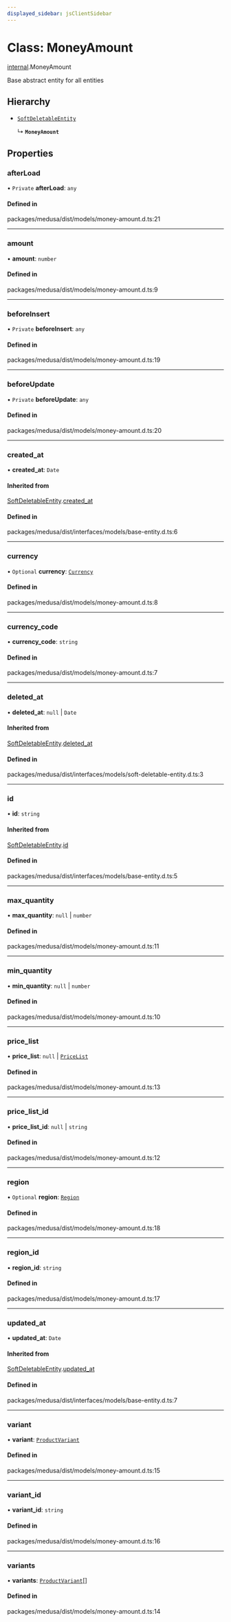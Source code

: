 ```yaml
---
displayed_sidebar: jsClientSidebar
---
```


# Class: MoneyAmount

[internal](../modules/internal-3.md).MoneyAmount

Base abstract entity for all entities

## Hierarchy

- [`SoftDeletableEntity`](internal-1.SoftDeletableEntity.md)

  ↳ **`MoneyAmount`**

## Properties

### afterLoad

• `Private` **afterLoad**: `any`

#### Defined in

packages/medusa/dist/models/money-amount.d.ts:21

___

### amount

• **amount**: `number`

#### Defined in

packages/medusa/dist/models/money-amount.d.ts:9

___

### beforeInsert

• `Private` **beforeInsert**: `any`

#### Defined in

packages/medusa/dist/models/money-amount.d.ts:19

___

### beforeUpdate

• `Private` **beforeUpdate**: `any`

#### Defined in

packages/medusa/dist/models/money-amount.d.ts:20

___

### created\_at

• **created\_at**: `Date`

#### Inherited from

[SoftDeletableEntity](internal-1.SoftDeletableEntity.md).[created_at](internal-1.SoftDeletableEntity.md#created_at)

#### Defined in

packages/medusa/dist/interfaces/models/base-entity.d.ts:6

___

### currency

• `Optional` **currency**: [`Currency`](internal-3.Currency.md)

#### Defined in

packages/medusa/dist/models/money-amount.d.ts:8

___

### currency\_code

• **currency\_code**: `string`

#### Defined in

packages/medusa/dist/models/money-amount.d.ts:7

___

### deleted\_at

• **deleted\_at**: ``null`` \| `Date`

#### Inherited from

[SoftDeletableEntity](internal-1.SoftDeletableEntity.md).[deleted_at](internal-1.SoftDeletableEntity.md#deleted_at)

#### Defined in

packages/medusa/dist/interfaces/models/soft-deletable-entity.d.ts:3

___

### id

• **id**: `string`

#### Inherited from

[SoftDeletableEntity](internal-1.SoftDeletableEntity.md).[id](internal-1.SoftDeletableEntity.md#id)

#### Defined in

packages/medusa/dist/interfaces/models/base-entity.d.ts:5

___

### max\_quantity

• **max\_quantity**: ``null`` \| `number`

#### Defined in

packages/medusa/dist/models/money-amount.d.ts:11

___

### min\_quantity

• **min\_quantity**: ``null`` \| `number`

#### Defined in

packages/medusa/dist/models/money-amount.d.ts:10

___

### price\_list

• **price\_list**: ``null`` \| [`PriceList`](internal-3.PriceList.md)

#### Defined in

packages/medusa/dist/models/money-amount.d.ts:13

___

### price\_list\_id

• **price\_list\_id**: ``null`` \| `string`

#### Defined in

packages/medusa/dist/models/money-amount.d.ts:12

___

### region

• `Optional` **region**: [`Region`](internal-3.Region.md)

#### Defined in

packages/medusa/dist/models/money-amount.d.ts:18

___

### region\_id

• **region\_id**: `string`

#### Defined in

packages/medusa/dist/models/money-amount.d.ts:17

___

### updated\_at

• **updated\_at**: `Date`

#### Inherited from

[SoftDeletableEntity](internal-1.SoftDeletableEntity.md).[updated_at](internal-1.SoftDeletableEntity.md#updated_at)

#### Defined in

packages/medusa/dist/interfaces/models/base-entity.d.ts:7

___

### variant

• **variant**: [`ProductVariant`](internal-3.ProductVariant.md)

#### Defined in

packages/medusa/dist/models/money-amount.d.ts:15

___

### variant\_id

• **variant\_id**: `string`

#### Defined in

packages/medusa/dist/models/money-amount.d.ts:16

___

### variants

• **variants**: [`ProductVariant`](internal-3.ProductVariant.md)[]

#### Defined in

packages/medusa/dist/models/money-amount.d.ts:14
